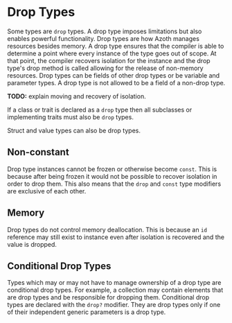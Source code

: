# Drop Types

Some types are `drop` types. A drop type imposes limitations but also enables powerful
functionality. Drop types are how Azoth manages resources besides memory. A drop type ensures that
the compiler is able to determine a point where every instance of the type goes out of scope. At
that point, the compiler recovers isolation for the instance and the drop type's drop method is
called allowing for the release of non-memory resources. Drop types can be fields of other drop
types or be variable and parameter types. A drop type is not allowed to be a field of a non-drop
type.

**TODO:** explain moving and recovery of isolation.

If a class or trait is declared as a `drop` type then all subclasses or implementing traits must
also be `drop` types.

Struct and value types can also be drop types.

## Non-constant

Drop type instances cannot be frozen or otherwise become `const`. This is because after being frozen
it would not be possible to recover isolation in order to drop them. This also means that the `drop`
and `const` type modifiers are exclusive of each other.

## Memory

Drop types do not control memory deallocation. This is because an `id` reference may still exist to
instance even after isolation is recovered and the value is dropped.

## Conditional Drop Types

Types which may or may not have to manage ownership of a drop type are conditional drop types. For
example, a collection may contain elements that are drop types and be responsible for dropping them.
Conditional drop types are declared with the `drop?` modifier. They are drop types only if one of
their independent generic parameters is a drop type.
